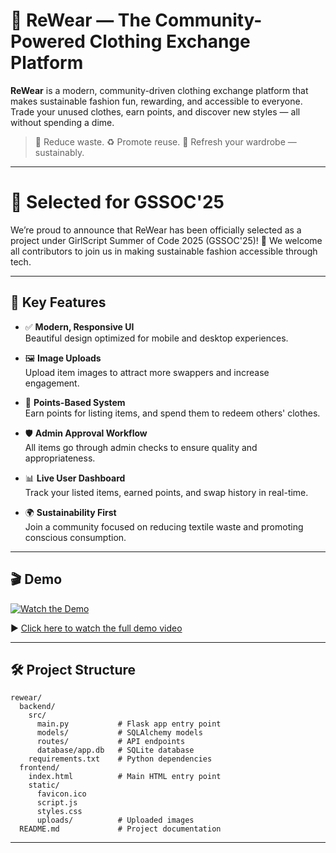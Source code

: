 # 👚 ReWear — The Community-Powered Clothing Exchange Platform

**ReWear** is a modern, community-driven clothing exchange platform that makes sustainable fashion fun, rewarding, and accessible to everyone. Trade your unused clothes, earn points, and discover new styles — all without spending a dime.

> 🌱 Reduce waste. ♻️ Promote reuse. 👗 Refresh your wardrobe — sustainably.

---

# 🚀 Selected for GSSOC'25

We’re proud to announce that ReWear has been officially selected as a project under GirlScript Summer of Code 2025 (GSSOC'25)! 🎉
We welcome all contributors to join us in making sustainable fashion accessible through tech.

---

## 🌟 Key Features

- ✅ **Modern, Responsive UI**  
  Beautiful design optimized for mobile and desktop experiences.

- 🖼️ **Image Uploads**  
  Upload item images to attract more swappers and increase engagement.

- 💎 **Points-Based System**  
  Earn points for listing items, and spend them to redeem others' clothes.

- 🛡️ **Admin Approval Workflow**  
  All items go through admin checks to ensure quality and appropriateness.

- 📊 **Live User Dashboard**  
  Track your listed items, earned points, and swap history in real-time.

- 🌍 **Sustainability First**  
  Join a community focused on reducing textile waste and promoting conscious consumption.

---

## 🎬 Demo

[![Watch the Demo](https://img.youtube.com/vi/1aPzcJbCsUFHJBPcuQM3xE6G7c36irWtJ/0.jpg)](https://drive.google.com/file/d/1aPzcJbCsUFHJBPcuQM3xE6G7c36irWtJ/view?usp=sharing)

▶️ [Click here to watch the full demo video](https://drive.google.com/file/d/1aPzcJbCsUFHJBPcuQM3xE6G7c36irWtJ/view?usp=sharing)

---

## 🛠️ Project Structure


```
rewear/
  backend/
    src/
      main.py           # Flask app entry point
      models/           # SQLAlchemy models
      routes/           # API endpoints
      database/app.db   # SQLite database
    requirements.txt    # Python dependencies
  frontend/
    index.html          # Main HTML entry point
    static/
      favicon.ico
      script.js
      styles.css
      uploads/          # Uploaded images
  README.md             # Project documentation
```

--- 
